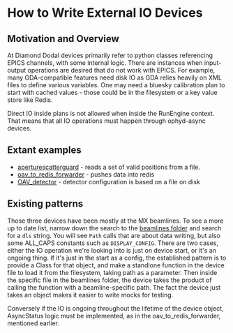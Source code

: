 # How to Write External IO Devices

## Motivation and Overview

At Diamond Dodal devices primarily refer to python classes referencing EPICS channels, with some internal logic.
There are instances when input-output operations are desired that do not work with EPICS.
For example, many GDA-compatible features need disk IO as GDA relies heavily on XML files to define various variables.
One may need a bluesky calibration plan to start with cached values - those could be in the filesystem or a key value store like Redis.

Direct IO inside plans is not allowed when inside the RunEngine context.
That means that all IO operations must happen through ophyd-async devices.

## Extant examples

- [aperturescatterguard](../../src/dodal/devices/aperturescatterguard.py) - reads a set of valid positions from a file.
- [oav_to_redis_forwarder](../../src/dodal/devices/oav/oav_to_redis_forwarder.py) - pushes data into redis
- [OAV_detector](../../src/dodal/devices/oav/oav_detector.py) - detector configuration is based on a file on disk

## Existing patterns

Those three devices have been mostly at the MX beamlines. To see a more up to date list, narrow down the search to the [beamlines folder](../../src/dodal/beamlines/) and search for a `dls` string. You will see `Path` calls that are about data writing, but also some ALL_CAPS constants such as `DISPLAY_CONFIG`.
There are two cases, either the IO operation we're looking into is just on device start, or it's an ongoing thing. If it's just in the start as a config, the established pattern is to provide a Class for that object, and make a standlone function in the device file to load it from the filesystem, taking path as a parameter.
Then inside the specific file in the beamlines folder, the device takes the product of calling the function with a beamline-specific path. The fact the device just takes an object makes it easier to write mocks for testing.

Conversely if the IO is ongoing throughout the lifetime of the device object, AsyncStatus logic must be implemented, as in the oav_to_redis_forwarder, mentioned earlier.
